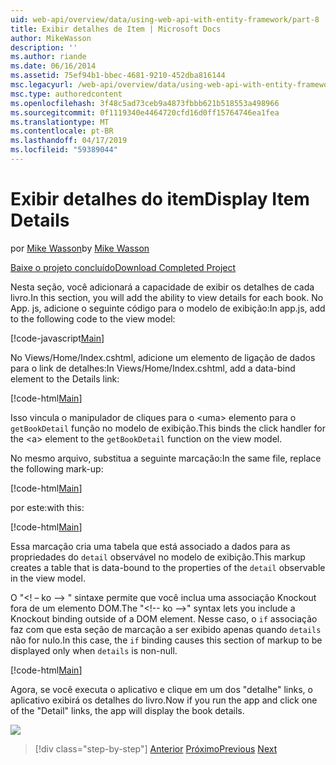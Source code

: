 ```yaml
---
uid: web-api/overview/data/using-web-api-with-entity-framework/part-8
title: Exibir detalhes de Item | Microsoft Docs
author: MikeWasson
description: ''
ms.author: riande
ms.date: 06/16/2014
ms.assetid: 75ef94b1-bbec-4681-9210-452dba816144
msc.legacyurl: /web-api/overview/data/using-web-api-with-entity-framework/part-8
msc.type: authoredcontent
ms.openlocfilehash: 3f48c5ad73ceb9a4873fbbb621b518553a498966
ms.sourcegitcommit: 0f1119340e4464720cfd16d0ff15764746ea1fea
ms.translationtype: MT
ms.contentlocale: pt-BR
ms.lasthandoff: 04/17/2019
ms.locfileid: "59389044"
---
```

# <a name="display-item-details"></a><span data-ttu-id="35c30-102">Exibir detalhes do item</span><span class="sxs-lookup"><span data-stu-id="35c30-102">Display Item Details</span></span>

<span data-ttu-id="35c30-103">por [Mike Wasson](https://github.com/MikeWasson)</span><span class="sxs-lookup"><span data-stu-id="35c30-103">by [Mike Wasson](https://github.com/MikeWasson)</span></span>

[<span data-ttu-id="35c30-104">Baixe o projeto concluído</span><span class="sxs-lookup"><span data-stu-id="35c30-104">Download Completed Project</span></span>](https://github.com/MikeWasson/BookService)

<span data-ttu-id="35c30-105">Nesta seção, você adicionará a capacidade de exibir os detalhes de cada livro.</span><span class="sxs-lookup"><span data-stu-id="35c30-105">In this section, you will add the ability to view details for each book.</span></span> <span data-ttu-id="35c30-106">No App. js, adicione o seguinte código para o modelo de exibição:</span><span class="sxs-lookup"><span data-stu-id="35c30-106">In app.js, add to the following code to the view model:</span></span>

[!code-javascript[Main](part-8/samples/sample1.js)]

<span data-ttu-id="35c30-107">No Views/Home/Index.cshtml, adicione um elemento de ligação de dados para o link de detalhes:</span><span class="sxs-lookup"><span data-stu-id="35c30-107">In Views/Home/Index.cshtml, add a data-bind element to the Details link:</span></span>

[!code-html[Main](part-8/samples/sample2.html?highlight=5)]

<span data-ttu-id="35c30-108">Isso vincula o manipulador de cliques para o &lt;uma&gt; elemento para o `getBookDetail` função no modelo de exibição.</span><span class="sxs-lookup"><span data-stu-id="35c30-108">This binds the click handler for the &lt;a&gt; element to the `getBookDetail` function on the view model.</span></span>

<span data-ttu-id="35c30-109">No mesmo arquivo, substitua a seguinte marcação:</span><span class="sxs-lookup"><span data-stu-id="35c30-109">In the same file, replace the following mark-up:</span></span>

[!code-html[Main](part-8/samples/sample3.html)]

<span data-ttu-id="35c30-110">por este:</span><span class="sxs-lookup"><span data-stu-id="35c30-110">with this:</span></span>

[!code-html[Main](part-8/samples/sample4.html)]

<span data-ttu-id="35c30-111">Essa marcação cria uma tabela que está associado a dados para as propriedades do `detail` observável no modelo de exibição.</span><span class="sxs-lookup"><span data-stu-id="35c30-111">This markup creates a table that is data-bound to the properties of the `detail` observable in the view model.</span></span>

<span data-ttu-id="35c30-112">O "&lt;! – ko –&gt; &quot; sintaxe permite que você inclua uma associação Knockout fora de um elemento DOM.</span><span class="sxs-lookup"><span data-stu-id="35c30-112">The "&lt;!-- ko --&gt;&quot; syntax lets you include a Knockout binding outside of a DOM element.</span></span> <span data-ttu-id="35c30-113">Nesse caso, o `if` associação faz com que esta seção de marcação a ser exibido apenas quando `details` não for nulo.</span><span class="sxs-lookup"><span data-stu-id="35c30-113">In this case, the `if` binding causes this section of markup to be displayed only when `details` is non-null.</span></span>

[!code-html[Main](part-8/samples/sample5.html)]

<span data-ttu-id="35c30-114">Agora, se você executa o aplicativo e clique em um dos &quot;detalhe&quot; links, o aplicativo exibirá os detalhes do livro.</span><span class="sxs-lookup"><span data-stu-id="35c30-114">Now if you run the app and click one of the &quot;Detail&quot; links, the app will display the book details.</span></span>

[![](part-8/_static/image2.png)](part-8/_static/image1.png)

> [!div class="step-by-step"]
> <span data-ttu-id="35c30-115">[Anterior](part-7.md)
> [Próximo](part-9.md)</span><span class="sxs-lookup"><span data-stu-id="35c30-115">[Previous](part-7.md)
[Next](part-9.md)</span></span>
